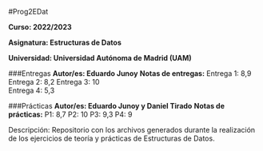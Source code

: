 #Prog2EDat

**Curso: 2022/2023**

**Asignatura: Estructuras de Datos**

**Universidad: Universidad Autónoma de Madrid (UAM)**

###Entregas
**Autor/es: Eduardo Junoy**
**Notas de entregas:**
Entrega 1: 8,9	
Entrega 2: 8,2
Entrega 3: 10	
Entrega 4: 5,3

###Prácticas
**Autor/es: Eduardo Junoy y Daniel Tirado**
**Notas de prácticas:**
P1: 8,7
P2: 10
P3: 9,3
P4: 9

Descripción:
Repositorio con los archivos generados durante la realización de los ejercicios de teoría y prácticas de Estructuras de Datos.
